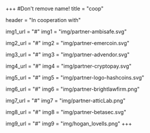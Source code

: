 +++
#Don't remove name!
title = "coop"

header = "In cooperation with"

img1_url = "#"
img1 = "img/partner-ambisafe.svg"

img2_url = "#"
img2 = "img/partner-emercoin.svg"

img3_url = "#"
img3 = "img/partner-advendor.svg"

img4_url = "#"
img4 = "img/partner-cryptopay.svg"

img5_url = "#"
img5 = "img/partner-logo-hashcoins.svg"

img6_url = "#"
img6 = "img/partner-brightlawfirm.png"

img7_url = "#"
img7 = "img/partner-atticLab.png"

img8_url = "#"
img8 = "img/partner-betasec.svg"

img9_url = "#"
img9 = "img/hogan_lovells.png"
+++
